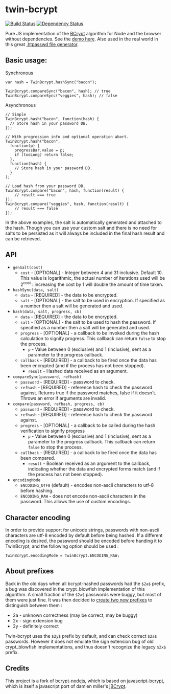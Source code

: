 twin-bcrypt
===========
[![Build Status](https://secure.travis-ci.org/fpirsch/twin-bcrypt.png)](http://travis-ci.org/fpirsch/twin-bcrypt.png)
[![Dependency Status](https://david-dm.org/fpirsch/twin-bcrypt.png)](https://david-dm.org/fpirsch/twin-bcrypt)

Pure JS implementation of the [BCrypt](https://en.wikipedia.org/wiki/Bcrypt) algorithm for Node and the browser without dependencies.
See the [demo here](http://fpirsch.github.io/twin-bcrypt/). Also used in the real world in this great [.htpasswd file generator](http://aspirine.org/htpasswd_en.html).


## Basic usage:
Synchronous
```
var hash = TwinBcrypt.hashSync("bacon");

TwinBcrypt.compareSync("bacon", hash); // true
TwinBcrypt.compareSync("veggies", hash); // false
```

Asynchronous
```
// Simple
TwinBcrypt.hash("bacon", function(hash) {
  // Store hash in your password DB.
});

// With progression info and optional operation abort.
TwinBcrypt.hash("bacon",
  function(p) {
    progressBar.value = p;
    if (tooLong) return false;
  },
  function(hash) {
    // Store hash in your password DB.
  }
);

// Load hash from your password DB.
TwinBcrypt.compare("bacon", hash, function(result) {
    // result === true
});
TwinBcrypt.compare("veggies", hash, function(result) {
    // result === false
});
```

In the above examples, the salt is automatically generated and attached to the hash.
Though you can use your custom salt and there is no need for salts to be persisted as it will always be included in the final hash result and can be retrieved.


## API
* `genSalt(cost)`
    * `cost` - [OPTIONAL] - Integer between 4 and 31 inclusive. Default 10. This value is logarithmic, the actual number of iterations used will be 2<sup>cost</sup> : increasing the cost by 1 will double the amount of time taken.
* `hashSync(data, salt)`
    * `data` - [REQUIRED] - the data to be encrypted.
    * `salt` - [OPTIONAL] - the salt to be used in encryption. If specified as a number then a salt will be generated and used.
* `hash(data, salt, progress, cb)`
    * `data` - [REQUIRED] - the data to be encrypted.
    * `salt` - [OPTIONAL] - the salt to be used to hash the password. If specified as a number then a salt will be generated and used.
    * `progress` - [OPTIONAL] - a callback to be invoked during the hash calculation to signify progress. This callback can return `false` to stop the process.
        * `p` - Value between 0 (exclusive) and 1 (inclusive), sent as a parameter to the progress callback.
    * `callback` - [REQUIRED] - a callback to be fired once the data has been encrypted (and if the process has not been stopped).
        * `result` - Hashed data received as an argument.
* `compareSync(password, refhash)`
    * `password` - [REQUIRED] - password to check.
    * `refhash` - [REQUIRED] - reference hash to check the password against.
    Returns true if the password matches, false if it doesn't. Throws an error if arguments are invalid.
* `compare(password, refhash, progress, cb)`
    * `password` - [REQUIRED] - password to check.
    * `refhash` - [REQUIRED] - reference hash to check the password against.
    * `progress` - [OPTIONAL] - a callback to be called during the hash verification to signify progress
        * `p` - Value between 0 (exclusive) and 1 (inclusive), sent as a parameter to the progress callback. This callback can return `false` to stop the process.
    * `callback` - [REQUIRED] - a callback to be fired once the data has been compared.
        * `result` - Boolean received as an argument to the callback, indicating whether the data and encrypted forms match (and if the process has not been stopped).
* `encodingMode`
    * `ENCODING_UTF8` (default) - encodes non-ascii characters to utf-8 before hashing.
    * `ENCODING_RAW` - does not encode non-ascii characters in the password. This allows the use of custom encodings.


## Character encoding
In order to provide support for unicode strings, passwords with non-ascii characters are utf-8 encoded by default before being hashed.
If a different encoding is desired, the password should be encoded before handing it to TwinBcrypt, and the following option should
be used :

`TwinBcrypt.encodingMode = TwinBcrypt.ENCODING_RAW;`


## About prefixes
Back in the old days when all bcrypt-hashed passwords had the `$2a$` prefix, a bug was discovered in the crypt_blowfish implementation of this algorithm.
A small fraction of the `$2a$` passwords were buggy, but most of them were just fine. It was then decided to
[create two new prefixes](http://www.openwall.com/lists/oss-security/2011/06/21/16) to distinguish between them :

  * 2a - unknown correctness (may be correct, may be buggy)
  * 2x - sign extension bug
  * 2y - definitely correct

Twin-bcrypt uses the `$2y$` prefix by default, and can check correct `$2a$` passwords.
However it does not emulate the sign extension bug of old crypt_blowfish implementations, and thus doesn't recognize the legacy `$2x$` prefix.


## Credits
This project is a fork of [bcrypt-nodejs](https://github.com/shaneGirish/bcrypt-nodejs), which is based on [javascript-bcrypt](https://code.google.com/p/javascript-bcrypt/), which is itself a
javascript port of damien miller's [jBCrypt](https://code.google.com/p/jbcrypt/).
